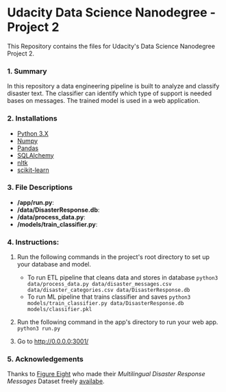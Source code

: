 # Udacity Data Science Nanodegree - Project 2
This Repository contains the files for Udacity's Data Science Nanodegree Project 2.

### 1. Summary  
In this repository a data engineering pipeline is built to analyze and classify disaster text. The classifier can identify which type of support is needed bases on messages. The trained model is used in a web application.

### 2. Installations
- [Python 3.X](https://www.python.org/downloads/)
- [Numpy](https://pypi.org/project/numpy/)
- [Pandas](https://pypi.org/project/pandas/)
- [SQLAlchemy](https://pypi.org/project/SQLAlchemy/)
- [nltk](https://pypi.org/project/nltk/)
- [scikit-learn](https://pypi.org/project/scikit-learn/)

### 3. File Descriptions
- **/app/run.py**: 
- **/data/DisasterResponse.db**: 
- **/data/process_data.py**:
- **/models/train_classifier.py**:

### 4. Instructions:
1. Run the following commands in the project's root directory to set up your database and model.

    - To run ETL pipeline that cleans data and stores in database
        `python3 data/process_data.py data/disaster_messages.csv data/disaster_categories.csv data/DisasterResponse.db`
    - To run ML pipeline that trains classifier and saves
        `python3 models/train_classifier.py data/DisasterResponse.db models/classifier.pkl`

2. Run the following command in the app's directory to run your web app.
    `python3 run.py`

3. Go to http://0.0.0.0:3001/


### 5. Acknowledgements
Thanks to [Figure Eight](https://figure-eight.com) who made their *Multilingual Disaster Response Messages* Dataset freely [availabe](https://appen.com/datasets/combined-disaster-response-data/).
